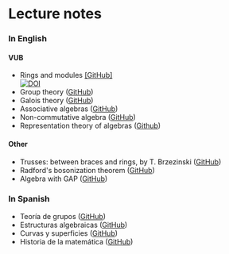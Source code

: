# Lecture notes

### In English

#### VUB
* Rings and modules [[GitHub]](https://github.com/vendramin/rings)  
  [![DOI](https://zenodo.org/badge/401966965.svg)](https://zenodo.org/badge/latestdoi/401966965) 
* Group theory ([GitHub](https://github.com/vendramin/group))
* Galois theory ([GitHub](https://github.com/vendramin/galois))
* Associative algebras ([GitHub](https://github.com/vendramin/associative))
* Non-commutative algebra ([GitHub](https://github.com/vendramin/noncommutative))
* Representation theory of algebras ([Github](https://github.com/vendramin/representation))

#### Other

* Trusses: between braces and rings, by T. Brzezinski ([GitHub](https://github.com/vendramin/trusses))
* Radford's bosonization theorem ([GitHub](https://github.com/vendramin/radford))
* Algebra with GAP ([GitHub](https://github.com/vendramin/gap))

### In Spanish

* Teoría de grupos ([GitHub](https://github.com/vendramin/grupos))
* Estructuras algebraicas ([GitHub](https://github.com/vendramin/estructuras))
* Curvas y superficies ([GitHub](https://github.com/vendramin/curvas))
* Historia de la matemática ([GitHub](https://github.com/vendramin/historia))

